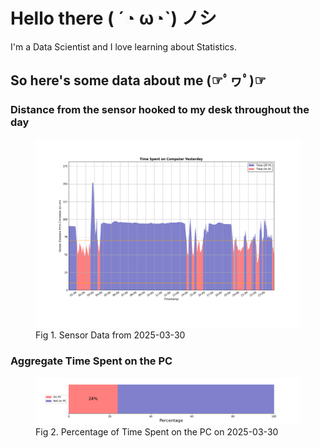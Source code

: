 
# Hello there ( ´◔ ω◔`) ノシ

I'm a Data Scientist and I love learning about Statistics.

## So here's some data about me (☞ﾟヮﾟ)☞


### Distance from the sensor hooked to my desk throughout the day
<figure>
  <picture>
    <source media="(prefers-color-scheme: dark)" srcset="Pi/readme/graphs/lineplot/dark-plot-2025-03-30.png">
    <source media="(prefers-color-scheme: light)" srcset="Pi/readme/graphs/lineplot/light-plot-2025-03-30.png">
    <img alt="Shows a black logo in light color mode and a white one in dark color mode." src="Pi/readme/graphs/lineplot/light-plot-2025-03-30.png">
  </picture>
  <figcaption>Fig 1. Sensor Data from 2025-03-30</figcaption>
</figure>



### Aggregate Time Spent on the PC
<figure>
  <picture>
    <source media="(prefers-color-scheme: dark)" srcset="Pi/readme/graphs/barplot/dark-plot-2025-03-30.png">
    <source media="(prefers-color-scheme: light)" srcset="Pi/readme/graphs/barplot/light-plot-2025-03-30.png">
    <img alt="Shows a black logo in light color mode and a white one in dark color mode." src="Pi/readme/graphs/barplot/light-plot-2025-03-30.png">
  </picture>
  <figcaption>Fig 2. Percentage of Time Spent on the PC on 2025-03-30</figcaption>
</figure>
